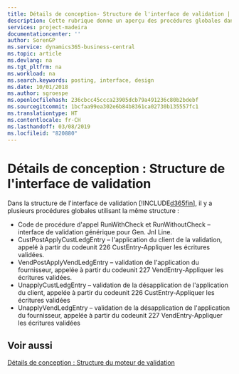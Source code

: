 ```yaml
---
title: Détails de conception- Structure de l'interface de validation | Microsoft Docs
description: Cette rubrique donne un aperçu des procédures globales dans la structure de l'interface de validation.
services: project-madeira
documentationcenter: ''
author: SorenGP
ms.service: dynamics365-business-central
ms.topic: article
ms.devlang: na
ms.tgt_pltfrm: na
ms.workload: na
ms.search.keywords: posting, interface, design
ms.date: 10/01/2018
ms.author: sgroespe
ms.openlocfilehash: 236cbcc45ccca23905dcb79a491236c80b2bdebf
ms.sourcegitcommit: 1bcfaa99ea302e6b84b8361ca02730b135557fc1
ms.translationtype: HT
ms.contentlocale: fr-CH
ms.lasthandoff: 03/08/2019
ms.locfileid: "820880"
---
```

# <a name="design-details-posting-interface-structure"></a>Détails de conception : Structure de l'interface de validation
Dans la structure de l'interface de validation [!INCLUDE[d365fin](includes/d365fin_md.md)], il y a plusieurs procédures globales utilisant la même structure :  
  
* Code de procédure d'appel RunWithCheck et RunWithoutCheck – interface de validation générique pour Gen. Jnl Line.  
* CustPostApplyCustLedgEntry – l'application du client de la validation, appelé à partir du codeunit 226 CustEntry-Appliquer les écritures validées.  
* VendPostApplyVendLedgEntry – validation de l'application du fournisseur, appelée à partir du codeunit 227 VendEntry-Appliquer les écritures validées.  
* UnapplyCustLedgEntry – validation de la désapplication de l'application du client, appelée à partir du codeunit 226 CustEntry-Appliquer les écritures validées  
* UnapplyVendLedgEntry – validation de la désapplication de l'application du fournisseur, appelée à partir du codeunit 227 VendEntry-Appliquer les écritures validées  
  
## <a name="see-also"></a>Voir aussi  
[Détails de conception : Structure du moteur de validation](design-details-posting-engine-structure.md)